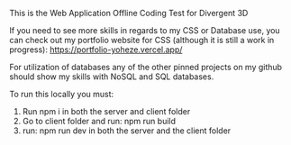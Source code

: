This is the Web Application Offline Coding Test for Divergent 3D

If you need to see more skills in regards to my CSS or Database use, you can
check out my portfolio website for CSS (although it is still a work in progress): https://portfolio-yoheze.vercel.app/

For utilization of databases any of the other pinned projects on my github should show my skills with NoSQL and SQL databases.

To run this locally you must:
1. Run npm i in both the server and client folder
2. Go to client folder and run: npm run build
3. run: npm run dev in both the server and the client folder

